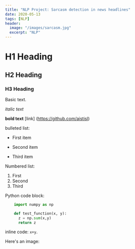 ```yaml
---
title: "NLP Project: Sarcasm detection in news headlines"
date: 2020-05-13
tags: [NLP]
header:
  image: "/images/sarcasm.jpg"
  excerpt: "NLP"
---
```


# H1 Heading
## H2 Heading
### H3 Heading

Basic text.

*italic text*

**bold text**
[link] (https://github.com/aistisl)

bulleted list:
* First item
+ Second item
- Third item

Numbered list:
1. First
2. Second
3. Third

Python code block:
```python
    import numpy as np

    def test_function(x, y):
      z = np.sum(x,y)
      return z
```

inline code: `x+y`.

Here's an image: 
<img src="{{site.url}}{{ site.baseurl }}/images/sarcasm2.jpg" alt="">